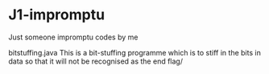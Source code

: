# J1-impromptu
Just someone impromptu codes by me

bitstuffing.java
This is a bit-stuffing programme which is to stiff in the bits in data so that it will not be recognised as the end flag/
